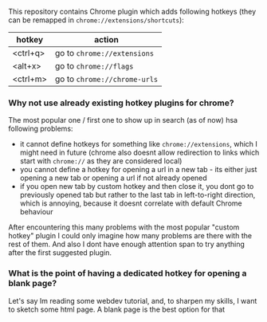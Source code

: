 This repository contains Chrome plugin which adds following hotkeys
(they can be remapped in `chrome://extensions/shortcuts`):

| hotkey | action |
| --- |  --- |
| <ctrl+q> | go to `chrome://extensions` |
| <alt+x> | go to `chrome://flags` |
| <ctrl+m> | go to `chrome://chrome-urls` |

### Why not use already existing hotkey plugins for chrome?

The most popular one / first one to show up in search (as of now) hsa following problems:
- it cannot define hotkeys for something like `chrome://extensions`, which
I might need in future (chrome also doesnt allow redirection to links which start with `chrome://` as they
are considered local)
- you cannot define a hotkey for opening a url in a new tab - its either just opening a new tab
or opening a url if not already opened
- if you open new tab by custom hotkey and then close it, you dont go to previously opened tab
but rather to the last tab in left-to-right direction, which is annoying, because it doesnt 
correlate with default Chrome behaviour

After encountering this many problems with the most popular "custom hotkey" plugin I could only
imagine how many problems are there with the rest of them. And also I dont have enough attention span
to try anything after the first suggested plugin.

### What is the point of having a dedicated hotkey for opening a blank page?

Let's say Im reading some webdev tutorial, and, to sharpen my skills, I want to sketch some html page.
A blank page is the best option for that
